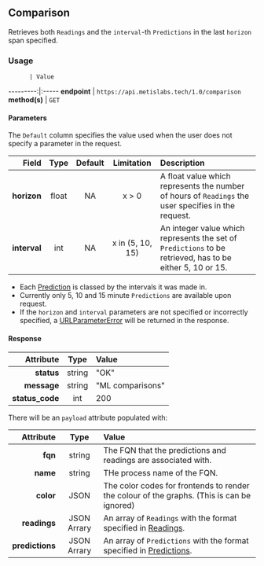 ## Comparison
Retrieves both `Readings` and the `interval`-th `Predictions` in the last `horizon` span specified.

### Usage

          | Value
---------:|:-----
__endpoint__ | `https://api.metislabs.tech/1.0/comparison`
__method(s)__ | `GET`

#### Parameters

The `Default` column specifies the value used when the user does not specify a parameter in the request.

Field | Type | Default | Limitation | Description
-----:|:----:|:---------:|:-----:|:-----------
__horizon__ | float | NA | x > 0 | A float value which represents the number of hours of `Readings` the user specifies in the request.
__interval__ | int | NA | x in (5, 10, 15) | An integer value which represents the set of `Predictions` to be retrieved, has to be either 5, 10 or 15.

* Each [Prediction](#predictions) is classed by the intervals it was made in.
* Currently only 5, 10 and 15 minute `Predictions` are available upon request.
* If the `horizon` and `interval` parameters are not specified or incorrectly specified, a [URLParameterError](#client-based-errors) will be returned in the response.

#### Response

 Attribute | Type | Value
---------:|:----:|:-----
__status__ | string | "OK"
__message__ | string | "ML comparisons"
__status_code__ | int | 200

There will be an `payload` attribute populated with:

 Attribute | Type | Value
---------:|:----:|:-----
__fqn__ | string | The FQN that the predictions and readings are associated with.
__name__ | string | THe process name of the FQN.
__color__ | JSON | The color codes for frontends to render the colour of the graphs. (This is can be ignored)
__readings__ | JSON Arrary | An array of `Readings` with the format specified in [Readings](#readings).
__predictions__ | JSON Arrary | An array of `Predictions` with the format specified in [Predictions](#predictions).